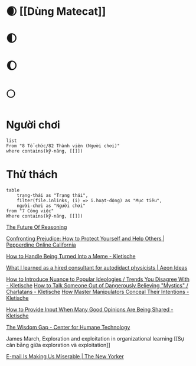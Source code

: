 # 🌒 [[Dùng Matecat]]
# 🌓
# 🌔
# 🌕
# Người chơi
```dataview
list
From "8 Tổ chức/82 Thành viên (Người chơi)" 
where contains(kỹ-năng, [[]])
```

# Thử thách
```dataview
table 
	trạng-thái as "Trạng thái", 
	filter(file.inlinks, (i) => i.hoạt-động) as "Mục tiêu",
	người-chơi as "Người chơi"
from "7 Công việc"
Where contains(kỹ-năng, [[]])
```
[The Future Of Reasoning](https://youtu.be/_ArVh3Cj9rw "https://youtu.be/_ArVh3Cj9rw")

[Confronting Prejudice: How to Protect Yourself and Help Others | Pepperdine Online California](https://onlinegrad.pepperdine.edu/blog/prejudice-discrimination-coping-skills/ "https://onlinegrad.pepperdine.edu/blog/prejudice-discrimination-coping-skills/")

[How to Handle Being Turned Into a Meme - Kletische](https://kletische.com/handle-being-meme/ "https://kletische.com/handle-being-meme/")

[What I learned as a hired consultant for autodidact physicists | Aeon Ideas](https://aeon.co/ideas/what-i-learned-as-a-hired-consultant-for-autodidact-physicists "https://aeon.co/ideas/what-i-learned-as-a-hired-consultant-for-autodidact-physicists")

[How to Introduce Nuance to Popular Ideologies / Trends You Disagree With - Kletische](https://kletische.com/nuance-popular-ideas-trends/ "https://kletische.com/nuance-popular-ideas-trends/")
[How to Talk Someone Out of Dangerously Believing "Mystics" / Charlatans - Kletische](https://kletische.com/dangerously-believing-mystics-charlatans/ "https://kletische.com/dangerously-believing-mystics-charlatans/")
[How Master Manipulators Conceal Their Intentions - Kletische](https://kletische.com/master-manipulators-conceal-intentions/ "https://kletische.com/master-manipulators-conceal-intentions/")

[How to Provide Input When Many Good Opinions Are Being Shared - Kletische](https://kletische.com/provide-opinion-toward-a-group/ "https://kletische.com/provide-opinion-toward-a-group/")

[The Wisdom Gap - Center for Humane Technology](https://www.humanetech.com/insights/the-wisdom-gap "The Wisdom Gap - Center for Humane Technology")

James March, Exploration and exploitation in organizational learning
[[Sự cân bằng giữa exploration và exploitation]]

[E-mail Is Making Us Miserable | The New Yorker](https://www.newyorker.com/tech/annals-of-technology/e-mail-is-making-us-miserable "E-mail Is Making Us Miserable | The New Yorker")